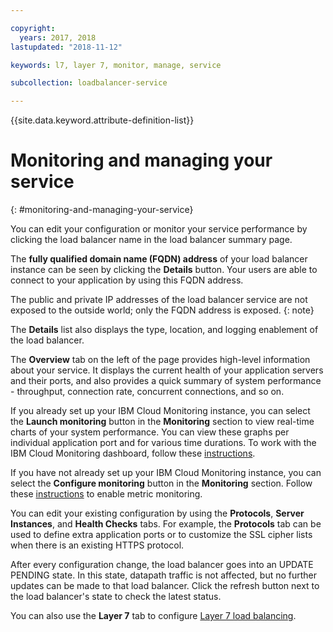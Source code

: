 ```yaml
---

copyright:
  years: 2017, 2018
lastupdated: "2018-11-12"

keywords: l7, layer 7, monitor, manage, service

subcollection: loadbalancer-service

---
```


{{site.data.keyword.attribute-definition-list}}

# Monitoring and managing your service
{: #monitoring-and-managing-your-service}

You can edit your configuration or monitor your service performance by clicking the load balancer name in the load balancer summary page.

The **fully qualified domain name (FQDN) address** of your load balancer instance can be seen by clicking the **Details** button. Your users are able to connect to your application by using this FQDN address.

The public and private IP addresses of the load balancer service are not exposed to the outside world; only the FQDN address is exposed.
{: note}

The **Details** list also displays the type, location, and logging enablement of the load balancer.

The **Overview** tab on the left of the page provides high-level information about your service. It displays the current health of your application servers and their ports, and also provides a quick summary of system performance - throughput, connection rate, concurrent connections, and so on.

If you already set up your IBM Cloud Monitoring instance, you can select the **Launch monitoring** button in the **Monitoring** section to view real-time charts of your system performance. You can view these graphs per individual application port and for various time durations. To work with the IBM Cloud Monitoring dashboard, follow these [instructions](/docs/loadbalancer-service?topic=loadbalancer-service-monitoring-metrics#working-with-sysdig-dashboard).

If you have not already set up your IBM Cloud Monitoring instance, you can select the **Configure monitoring** button in the **Monitoring** section. Follow these [instructions](/docs/loadbalancer-service?topic=loadbalancer-service-monitoring-metrics#enable-metrics-monitoring) to enable metric monitoring.

You can edit your existing configuration by using the **Protocols**, **Server Instances**, and **Health Checks** tabs. For example, the **Protocols** tab can be used to define extra application ports or to customize the SSL cipher lists when there is an existing HTTPS protocol.

After every configuration change, the load balancer goes into an UPDATE PENDING state. In this state, datapath traffic is not affected, but no further updates can be made to that load balancer. Click the refresh button next to the load balancer's state to check the latest status.

You can also use the **Layer 7** tab to configure [Layer 7 load balancing](/docs/loadbalancer-service?topic=loadbalancer-service-layer-7-load-balancing).
